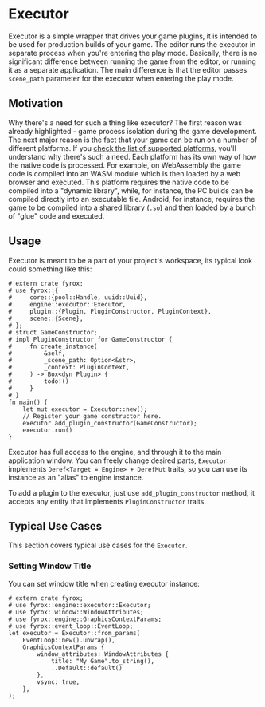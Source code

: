 # Executor 

Executor is a simple wrapper that drives your game plugins, it is intended to be used for production builds of your game.
The editor runs the executor in separate process when you're entering the play mode. Basically, there is no significant 
difference between running the game from the editor, or running it as a separate application. The main difference is that
the editor passes `scene_path` parameter for the executor when entering the play mode.

## Motivation

Why there's a need for such a thing like executor? The first reason was already highlighted - game process isolation
during the game development. The next major reason is the fact that your game can be run on a number of different platforms.
If you [check the list of supported platforms](../introduction/requirements.md#supported-platforms), you'll understand
why there's such a need. Each platform has its own way of how the native code is processed. For example, on WebAssembly
the game code is compiled into an WASM module which is then loaded by a web browser and executed. This platform requires
the native code to be compiled into a "dynamic library", while, for instance, the PC builds can be compiled directly 
into an executable file. Android, for instance, requires the game to be compiled into a shared library (`.so`) and then 
loaded by a bunch of "glue" code and executed. 

## Usage

Executor is meant to be a part of your project's workspace, its typical look could something like this:

```rust,no_run
# extern crate fyrox;
# use fyrox::{
#     core::{pool::Handle, uuid::Uuid},
#     engine::executor::Executor,
#     plugin::{Plugin, PluginConstructor, PluginContext},
#     scene::{Scene},
# };
# struct GameConstructor;
# impl PluginConstructor for GameConstructor {
#     fn create_instance(
#         &self,
#         _scene_path: Option<&str>,
#         _context: PluginContext,
#     ) -> Box<dyn Plugin> {
#         todo!()
#     }
# }
fn main() {
    let mut executor = Executor::new();
    // Register your game constructor here.
    executor.add_plugin_constructor(GameConstructor);
    executor.run()
}
```

Executor has full access to the engine, and through it to the main application window. You can freely change desired
parts, `Executor` implements `Deref<Target = Engine> + DerefMut` traits, so you can use its instance as an "alias"
to engine instance. 

To add a plugin to the executor, just use `add_plugin_constructor` method, it accepts any entity that implements
`PluginConstructor` traits.

## Typical Use Cases

This section covers typical use cases for the `Executor`.

### Setting Window Title

You can set window title when creating executor instance:

```rust,no_run
# extern crate fyrox;
# use fyrox::engine::executor::Executor;
# use fyrox::window::WindowAttributes;
# use fyrox::engine::GraphicsContextParams;
# use fyrox::event_loop::EventLoop;
let executor = Executor::from_params(
    EventLoop::new().unwrap(),
    GraphicsContextParams {
        window_attributes: WindowAttributes {
            title: "My Game".to_string(),
            ..Default::default()
        },
        vsync: true,
    },
);
```